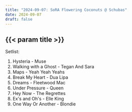 ```yaml
---
title: "2024-09-07: SoRA Flowering Coconuts @ Schubas"
date: 2024-09-07
draft: false
---
```


## {{< param title >}}

Setlist:
1. Hysteria - Muse
2. Walking with a Ghost - Tegan And Sara
3. Maps - Yeah Yeah Yeahs
4. Break My Heart - Dua Lipa
5. Dreams - Fleetwood Mac
6. Under Pressure - Queen
7. Hey Now - The Regrettes
8. Ex's and Oh's - Elle King
9. One Way Or Another - Blondie
